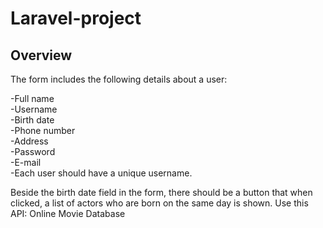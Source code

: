 # Laravel-project
 <h2>Overview</h2>
The form includes the following details about a user:

-Full name<br>
-Username<br>
-Birth date<br>
-Phone number<br>
-Address<br>
-Password<br>
-E-mail<br>
-Each user should have a unique username.<br>


Beside the birth date field in the form, there should be a button that when clicked, a list of actors who are born on the same day is shown. Use this API: Online Movie Database
